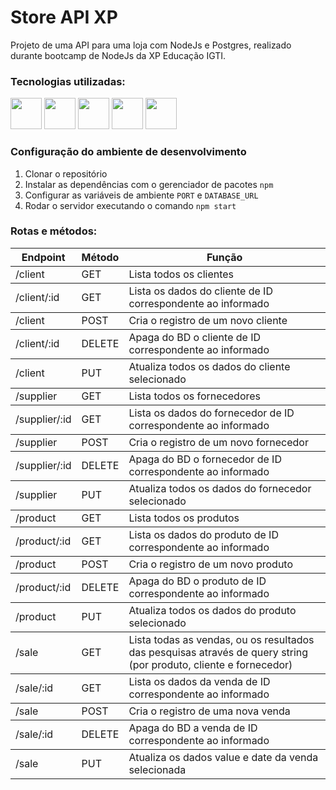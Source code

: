 # Store API XP
Projeto de uma API para uma loja com NodeJs e Postgres, realizado durante bootcamp de NodeJs da XP Educação IGTI.

### Tecnologias utilizadas:

<div>
<img src="https://cdn.jsdelivr.net/gh/devicons/devicon/icons/git/git-original.svg" width="50px" height="50px" /> <img src="https://user-images.githubusercontent.com/105378159/188524475-83652b5c-76fa-444e-8c10-faed1d113d7b.png" width="50px" height="50px" /> <img src="https://cdn.jsdelivr.net/gh/devicons/devicon/icons/vscode/vscode-original.svg" width="50px" height="50px" /> <img src="https://cdn.jsdelivr.net/gh/devicons/devicon/icons/nodejs/nodejs-original.svg" width="50px" height="50px"/> <img src="https://cdn.jsdelivr.net/gh/devicons/devicon/icons/postgresql/postgresql-plain-wordmark.svg" width="50px" height="50px" />  
</div>

 ### Configuração do ambiente de desenvolvimento

 1. Clonar o repositório
 1. Instalar as dependências com o gerenciador de pacotes `npm`
 1. Configurar as variáveis de ambiente `PORT` e `DATABASE_URL`
 1. Rodar o servidor executando o comando `npm start`
 
 ### Rotas e métodos:
 
 <table>
  <thead>
    <th>Endpoint</th>    
    <th>Método</th>
    <th>Função</th>
  </thead>
  <tbody>    
    <td>/client</td>    
    <td>GET</td>
    <td>Lista todos os clientes</td>
  </tbody>
  <tbody>
    <td>/client/:id</td>    
    <td>GET</td>
    <td>Lista os dados do cliente de ID correspondente ao informado</td>
  </tbody> 
  <tbody>
    <td>/client</td>    
    <td>POST</td>
    <td>Cria o registro de um novo cliente</td>
  </tbody>
  <tbody>
    <td>/client/:id</td>    
    <td>DELETE</td>
    <td>Apaga do BD o cliente de ID correspondente ao informado</td>
  </tbody>
  <tbody>
    <td>/client</td>    
    <td>PUT</td>
    <td>Atualiza todos os dados do cliente selecionado</td>
  </tbody>  
  <tbody>    
    <td>/supplier</td>    
    <td>GET</td>
    <td>Lista todos os fornecedores</td>
  </tbody>
  <tbody>
    <td>/supplier/:id</td>    
    <td>GET</td>
    <td>Lista os dados do fornecedor de ID correspondente ao informado</td>
  </tbody> 
  <tbody>
    <td>/supplier</td>    
    <td>POST</td>
    <td>Cria o registro de um novo fornecedor</td>
  </tbody>
  <tbody>
    <td>/supplier/:id</td>    
    <td>DELETE</td>
    <td>Apaga do BD o fornecedor de ID correspondente ao informado</td>
  </tbody>
  <tbody>
    <td>/supplier</td>    
    <td>PUT</td>
    <td>Atualiza todos os dados do fornecedor selecionado</td>
  </tbody> 
  <tbody>    
    <td>/product</td>    
    <td>GET</td> 
    <td>Lista todos os produtos</td>
  </tbody>
  <tbody>
    <td>/product/:id</td>    
    <td>GET</td>
    <td>Lista os dados do produto de ID correspondente ao informado</td>
  </tbody> 
  <tbody>
    <td>/product</td>    
    <td>POST</td>
    <td>Cria o registro de um novo produto</td>
  </tbody>
  <tbody>
    <td>/product/:id</td>    
    <td>DELETE</td>
    <td>Apaga do BD o produto de ID correspondente ao informado</td>
  </tbody>
  <tbody>
    <td>/product</td>    
    <td>PUT</td>
    <td>Atualiza todos os dados do produto selecionado</td>
  </tbody>
  <tbody>    
    <td>/sale</td>    
    <td>GET</td> 
    <td>Lista todas as vendas, ou os resultados das pesquisas através de query string (por produto, cliente e fornecedor)</td>
  </tbody>
  <tbody>
    <td>/sale/:id</td>    
    <td>GET</td>
    <td>Lista os dados da venda de ID correspondente ao informado</td>
  </tbody> 
  <tbody>
    <td>/sale</td>    
    <td>POST</td>
    <td>Cria o registro de uma nova venda</td>
  </tbody>
  <tbody> 
    <td>/sale/:id</td>    
    <td>DELETE</td>
    <td>Apaga do BD a venda de ID correspondente ao informado</td>
  </tbody>
  <tbody>
    <td>/sale</td>    
    <td>PUT</td>
    <td>Atualiza os dados value e date da venda selecionada</td>
  </tbody>
 </table>


